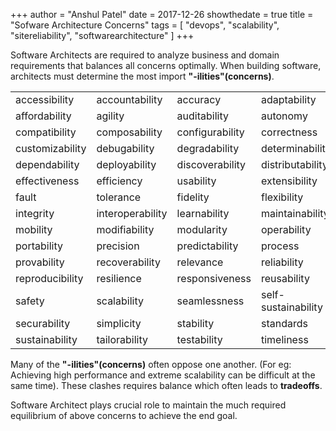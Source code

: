 +++
author = "Anshul Patel"
date = 2017-12-26
showthedate = true
title = "Sofware Architecture Concerns"
tags = [
    "devops",
    "scalability",
    "sitereliability",
    "softwarearchitecture"
    ]
+++

Software Architects are required to analyze business and domain requirements that balances all concerns optimally. When building software, architects must determine the most import **"-ilities"(concerns)**.

<!--more-->


|                 |                  |                 |                     |                  |                |
|-----------------|------------------|-----------------|---------------------|------------------|----------------|
| accessibility   | accountability   | accuracy        | adaptability        | administrability |                |
| affordability   | agility          | auditability    | autonomy            | availability     |                |
| compatibility   | composability    | configurability | correctness         | credibility      |                |
| customizability | debugability     | degradability   | determinability     | demonstrability  |                |
| dependability   | deployability    | discoverability | distributability    | durability       |                |
| effectiveness   | efficiency       | usability       | extensibility       | failure          | transparency   |
| fault           | tolerance        | fidelity        | flexibility         | inspectability   | installability |
| integrity       | interoperability | learnability    | maintainability     | manageability    |                |
| mobility        | modifiability    | modularity      | operability         | orthogonality    |                |
| portability     | precision        | predictability  | process             | capabilities     | performability  |
| provability     | recoverability   | relevance       | reliability         | repeatability    |                |
| reproducibility | resilience       | responsiveness  | reusability         | robustness       |                |
| safety          | scalability      | seamlessness    | self-sustainability | serviceability   |                |
| securability    | simplicity       | stability       | standards           | compliance       | survivability  |
| sustainability  | tailorability    | testability     | timeliness          | traceability     |                |


Many of the **"-ilities"(concerns)** often oppose one another. (For eg: Achieving high performance and extreme scalability can be difficult at the same time). These clashes requires balance which often leads to **tradeoffs**.

Software Architect plays crucial role to maintain the much required equilibrium of above concerns to achieve the end goal.
